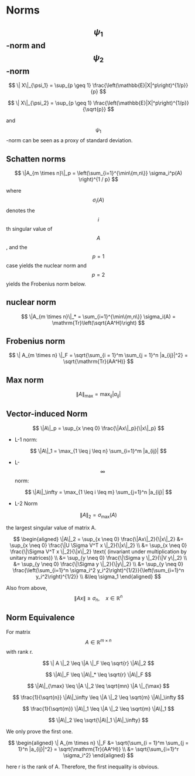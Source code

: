 # Norms

## $$\psi_1$$-norm and $$\psi_2$$-norm

$$
\| X\|_{\psi_1} = \sup_{p \geq 1} \frac{\left(\mathbb{E}|X|^p\right)^{1/p}}{p}
$$

$$
\| X\|_{\psi_2} = \sup_{p \geq 1} \frac{\left(\mathbb{E}|X|^p\right)^{1/p}}{\sqrt{p}}
$$

and $$\psi_1$$-norm can be seen as a proxy of standard deviation.

## Schatten norms

$$
\|A_{m \times n}\|_p = \left(\sum_{i=1}^{\min\{m,n\}} \sigma_i^p(A) \right)^{1 / p}
$$

where $$\sigma_i(A)$$ denotes the $$i$$th singular value of $$A$$, and the $$p = 1$$ case yields the nuclear norm and $$p = 2$$ yields the Frobenius norm below.

## nuclear norm

$$
\|A_{m \times n}\|_* = \sum_{i=1}^{\min\{m,n\}} \sigma_i(A) = \mathrm{Tr}\left(\sqrt{AA^H}\right)
$$

## Frobenius norm

$$
\| A_{m \times n} \|_F = \sqrt{\sum_{i = 1}^m \sum_{j = 1}^n |a_{ij}|^2} = \sqrt{\mathrm{Tr}(AA^H)}
$$

## Max norm

$$
\|A\|_\max = \max_{ij} |a_{ij}|
$$

## Vector-induced Norm

$$
\|A\|_p = \sup_{x \neq 0} \frac{\|Ax\|_p}{\|x\|_p}
$$

- L-1 norm:

$$
\|A\|_1 = \max_{1 \leq j \leq n} \sum_{i=1}^m |a_{ij}|
$$

- L-$$\infty$$ norm:

$$
\|A\|_\infty = \max_{1 \leq i \leq m} \sum_{j=1}^n |a_{ij}|
$$

- L-2 Norm

$$
\|A\|_2 = \sigma_\max(A)
$$

the largest singular value of matrix A.

$$
\begin{aligned}
\|A\|_2 
= \sup_{x \neq 0} \frac{\|Ax\|_2}{\|x\|_2} 
&= \sup_{x \neq 0} \frac{\|U \Sigma V^T x \|_2}{\|x\|_2} \\
&= \sup_{x \neq 0} \frac{\|\Sigma V^T x \|_2}{\|x\|_2} \text{ (invariant under multiplication by unitary matrices)} \\
&= \sup_{y \neq 0} \frac{\|\Sigma y \|_2}{\|V y\|_2} \\
&= \sup_{y \neq 0} \frac{\|\Sigma y \|_2}{\|y\|_2} \\
&= \sup_{y \neq 0} \frac{\left(\sum_{i=1}^n \sigma_i^2 y_i^2\right)^{1/2}}{\left(\sum_{i=1}^n y_i^2\right)^{1/2}} \\
&\leq \sigma_1
\end{aligned}
$$

Also from above,
$$
\|Ax \| \geq \sigma_n, \quad x \in \mathbb{R}^n
$$

## Norm Equivalence

For matrix $$A \in \mathbb{R}^{m \times n}$$ with rank r.

$$
\| A \|_2 \leq \|A \|_F \leq \sqrt{r} \|A\|_2
$$

$$
\|A\|_F \leq \|A\|_* \leq \sqrt{r} \|A\|_F
$$

$$
\|A\|_{\max} \leq \|A \|_2 \leq \sqrt{mn} \|A \|_{\max}
$$

$$
\frac{1}{\sqrt{n}} \|A\|_\infty \leq \|A \|_2 \leq \sqrt{m} \|A\|_\infty
$$

$$
\frac{1}{\sqrt{m}} \|A\|_1 \leq \|A \|_2 \leq \sqrt{m} \|A\|_1
$$

$$
\|A\|_2 \leq \sqrt{\|A\|_1 \|A\|_\infty}
$$

We only prove the first one.

$$
\begin{aligned}
\| A_{m \times n} \|_F 
&= \sqrt{\sum_{i = 1}^m \sum_{j = 1}^n |a_{ij}|^2} = \sqrt{\mathrm{Tr}(AA^H)} \\
&= \sqrt{\sum_{i=1}^r \sigma_i^2}
\end{aligned}
$$

here r is the rank of A. Therefore, the first inequality is obvious.